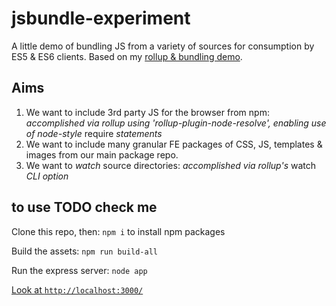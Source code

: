 # jsbundle-experiment

A little demo of bundling JS from a variety of sources for consumption by ES5 &amp; ES6 clients. Based on my [rollup & bundling demo](https://github.com/jpw/testing-rollup).

## Aims

1. We want to include 3rd party JS for the browser from npm: _accomplished via rollup using 'rollup-plugin-node-resolve', enabling use of node-style_ require _statements_
1. We want to include many granular FE packages of CSS, JS, templates & images from our main package repo.
1. We want to *watch* source directories: _accomplished via rollup's_ watch _CLI option_


## to use TODO check me

Clone this repo, then: `npm i` to install npm packages

Build the assets: `npm run build-all`

Run the express server: `node app`

[Look at `http://localhost:3000/`](http://localhost:3000/)
